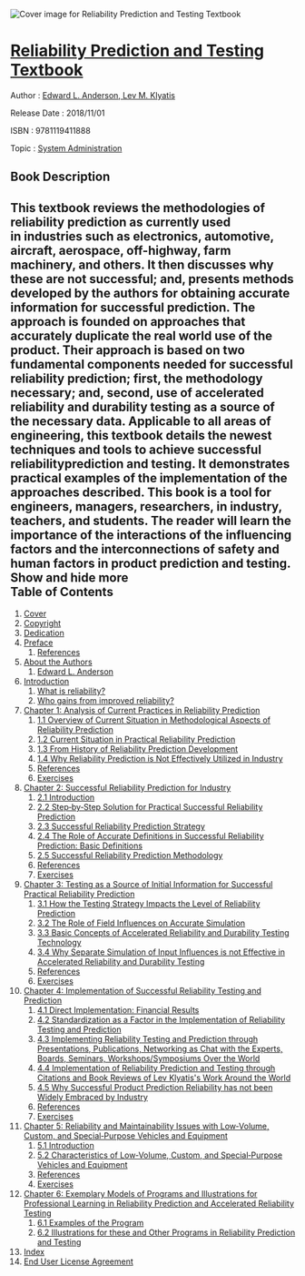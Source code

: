 ![Cover image for Reliability Prediction and Testing Textbook](https://imgdetail.ebookreading.net/cover/cover/20200215/EB9781119411888.jpg)

[Reliability Prediction and Testing Textbook](https://ebookreading.net/view/book/Reliability+Prediction+and+Testing+Textbook-EB9781119411888_1.html "Reliability Prediction and Testing Textbook")
====================================================================================================================

Author : [Edward L. Anderson](https://ebookreading.net/search/author/Edward+L.+Anderson),[ Lev M. Klyatis](https://ebookreading.net/search/author/+Lev+M.+Klyatis)

Release Date : 2018/11/01

ISBN : 9781119411888

Topic : [System Administration](https://ebookreading.net/search/category/system-administration)

Book Description
-----------------

 This textbook reviews the methodologies of reliability prediction as currently used in industries such as electronics, automotive, aircraft, aerospace, off-highway, farm machinery, and others. It then discusses why these are not successful; and, presents methods developed by the authors for obtaining accurate information for successful prediction. The approach is founded on approaches that accurately duplicate the real world use of the product. Their approach is based on two fundamental components needed for successful reliability prediction; first, the methodology necessary; and, second, use of accelerated reliability and durability testing as a source of the necessary data.
Applicable to all areas of engineering, this textbook details the newest techniques and tools to achieve successful reliabilityprediction and testing. It demonstrates practical examples of the implementation of the approaches described. This book is a tool for engineers, managers, researchers, in industry, teachers, and students. The reader will learn the importance of the interactions of the influencing factors and the interconnections of safety and human factors in product prediction and testing.
        Show and hide more                
Table of Contents
-----------------

1. [Cover](https://ebookreading.net/view/book/Reliability+Prediction+and+Testing+Textbook-EB9781119411888_1.html)
1. [Copyright](https://ebookreading.net/view/book/Reliability+Prediction+and+Testing+Textbook-EB9781119411888_4.html)
1. [Dedication](https://ebookreading.net/view/book/Reliability+Prediction+and+Testing+Textbook-EB9781119411888_5.html)
1. [Preface](https://ebookreading.net/view/book/Reliability+Prediction+and+Testing+Textbook-EB9781119411888_6.html)
    1. [References](https://ebookreading.net/view/book/Reliability+Prediction+and+Testing+Textbook-EB9781119411888_6.html#head-2-55)
1. [About the Authors](https://ebookreading.net/view/book/Reliability+Prediction+and+Testing+Textbook-EB9781119411888_7.html)
    1. [Edward L. Anderson](https://ebookreading.net/view/book/Reliability+Prediction+and+Testing+Textbook-EB9781119411888_7.html#head-2-52)
1. [Introduction](https://ebookreading.net/view/book/Reliability+Prediction+and+Testing+Textbook-EB9781119411888_8.html)
    1. [What is reliability?](https://ebookreading.net/view/book/Reliability+Prediction+and+Testing+Textbook-EB9781119411888_8.html#head-2-53)
    1. [Who gains from improved reliability?](https://ebookreading.net/view/book/Reliability+Prediction+and+Testing+Textbook-EB9781119411888_8.html#head-2-54)
1. [Chapter 1: Analysis of Current Practices in Reliability Prediction](https://ebookreading.net/view/book/Reliability+Prediction+and+Testing+Textbook-EB9781119411888_9.html)
    1. [1.1 Overview of Current Situation in Methodological Aspects of Reliability Prediction](https://ebookreading.net/view/book/Reliability+Prediction+and+Testing+Textbook-EB9781119411888_9.html#head-2-1)
    1. [1.2 Current Situation in Practical Reliability Prediction](https://ebookreading.net/view/book/Reliability+Prediction+and+Testing+Textbook-EB9781119411888_9.html#head-2-2)
    1. [1.3 From History of Reliability Prediction Development](https://ebookreading.net/view/book/Reliability+Prediction+and+Testing+Textbook-EB9781119411888_9.html#head-2-3)
    1. [1.4 Why Reliability Prediction is Not Effectively Utilized in Industry](https://ebookreading.net/view/book/Reliability+Prediction+and+Testing+Textbook-EB9781119411888_9.html#head-2-4)
    1. [References](https://ebookreading.net/view/book/Reliability+Prediction+and+Testing+Textbook-EB9781119411888_9.html#head-2-5)
    1. [Exercises](https://ebookreading.net/view/book/Reliability+Prediction+and+Testing+Textbook-EB9781119411888_9.html#head-2-6)
1. [Chapter 2: Successful Reliability Prediction for Industry](https://ebookreading.net/view/book/Reliability+Prediction+and+Testing+Textbook-EB9781119411888_10.html)
    1. [2.1 Introduction](https://ebookreading.net/view/book/Reliability+Prediction+and+Testing+Textbook-EB9781119411888_10.html#head-2-7)
    1. [2.2 Step‐by‐Step Solution for Practical Successful Reliability Prediction](https://ebookreading.net/view/book/Reliability+Prediction+and+Testing+Textbook-EB9781119411888_10.html#head-2-8)
    1. [2.3 Successful Reliability Prediction Strategy](https://ebookreading.net/view/book/Reliability+Prediction+and+Testing+Textbook-EB9781119411888_10.html#head-2-9)
    1. [2.4 The Role of Accurate Definitions in Successful Reliability Prediction: Basic Definitions](https://ebookreading.net/view/book/Reliability+Prediction+and+Testing+Textbook-EB9781119411888_10.html#head-2-10)
    1. [2.5 Successful Reliability Prediction Methodology](https://ebookreading.net/view/book/Reliability+Prediction+and+Testing+Textbook-EB9781119411888_10.html#head-2-12)
    1. [References](https://ebookreading.net/view/book/Reliability+Prediction+and+Testing+Textbook-EB9781119411888_10.html#head-2-13)
    1. [Exercises](https://ebookreading.net/view/book/Reliability+Prediction+and+Testing+Textbook-EB9781119411888_10.html#head-2-14)
1. [Chapter 3: Testing as a Source of Initial Information for Successful Practical Reliability Prediction](https://ebookreading.net/view/book/Reliability+Prediction+and+Testing+Textbook-EB9781119411888_11.html)
    1. [3.1 How the Testing Strategy Impacts the Level of Reliability Prediction](https://ebookreading.net/view/book/Reliability+Prediction+and+Testing+Textbook-EB9781119411888_11.html#head-2-15)
    1. [3.2 The Role of Field Influences on Accurate Simulation](https://ebookreading.net/view/book/Reliability+Prediction+and+Testing+Textbook-EB9781119411888_11.html#head-2-16)
    1. [3.3 Basic Concepts of Accelerated Reliability and Durability Testing Technology](https://ebookreading.net/view/book/Reliability+Prediction+and+Testing+Textbook-EB9781119411888_11.html#head-2-17)
    1. [3.4 Why Separate Simulation of Input Influences is not Effective in Accelerated Reliability and Durability Testing](https://ebookreading.net/view/book/Reliability+Prediction+and+Testing+Textbook-EB9781119411888_11.html#head-2-18)
    1. [References](https://ebookreading.net/view/book/Reliability+Prediction+and+Testing+Textbook-EB9781119411888_11.html#head-2-19)
    1. [Exercises](https://ebookreading.net/view/book/Reliability+Prediction+and+Testing+Textbook-EB9781119411888_11.html#head-2-20)
1. [Chapter 4: Implementation of Successful Reliability Testing and Prediction](https://ebookreading.net/view/book/Reliability+Prediction+and+Testing+Textbook-EB9781119411888_12.html)
    1. [4.1 Direct Implementation: Financial Results](https://ebookreading.net/view/book/Reliability+Prediction+and+Testing+Textbook-EB9781119411888_12.html#head-2-21)
    1. [4.2 Standardization as a Factor in the Implementation of Reliability Testing and Prediction](https://ebookreading.net/view/book/Reliability+Prediction+and+Testing+Textbook-EB9781119411888_12.html#head-2-22)
    1. [4.3 Implementing Reliability Testing and Prediction through Presentations, Publications, Networking as Chat with the Experts, Boards, Seminars, Workshops/Symposiums Over the World](https://ebookreading.net/view/book/Reliability+Prediction+and+Testing+Textbook-EB9781119411888_12.html#head-2-40)
    1. [4.4 Implementation of Reliability Prediction and Testing through Citations and Book Reviews of Lev Klyatis&#39;s Work Around the World](https://ebookreading.net/view/book/Reliability+Prediction+and+Testing+Textbook-EB9781119411888_12.html#head-2-42)
    1. [4.5 Why Successful Product Prediction Reliability has not been Widely Embraced by Industry](https://ebookreading.net/view/book/Reliability+Prediction+and+Testing+Textbook-EB9781119411888_12.html#head-2-43)
    1. [References](https://ebookreading.net/view/book/Reliability+Prediction+and+Testing+Textbook-EB9781119411888_12.html#head-2-44)
    1. [Exercises](https://ebookreading.net/view/book/Reliability+Prediction+and+Testing+Textbook-EB9781119411888_12.html#head-2-45)
1. [Chapter 5: Reliability and Maintainability Issues with Low‐Volume, Custom, and Special‐Purpose Vehicles and Equipment](https://ebookreading.net/view/book/Reliability+Prediction+and+Testing+Textbook-EB9781119411888_13.html)
    1. [5.1 Introduction](https://ebookreading.net/view/book/Reliability+Prediction+and+Testing+Textbook-EB9781119411888_13.html#head-2-46)
    1. [5.2 Characteristics of Low‐Volume, Custom, and Special‐Purpose Vehicles and Equipment](https://ebookreading.net/view/book/Reliability+Prediction+and+Testing+Textbook-EB9781119411888_13.html#head-2-47)
    1. [References](https://ebookreading.net/view/book/Reliability+Prediction+and+Testing+Textbook-EB9781119411888_13.html#head-2-48)
    1. [Exercises](https://ebookreading.net/view/book/Reliability+Prediction+and+Testing+Textbook-EB9781119411888_13.html#head-2-49)
1. [Chapter 6: Exemplary Models of Programs and Illustrations for Professional Learning in Reliability Prediction and Accelerated Reliability Testing](https://ebookreading.net/view/book/Reliability+Prediction+and+Testing+Textbook-EB9781119411888_14.html)
    1. [6.1 Examples of the Program](https://ebookreading.net/view/book/Reliability+Prediction+and+Testing+Textbook-EB9781119411888_14.html#head-2-50)
    1. [6.2 Illustrations for these and Other Programs in Reliability Prediction and Testing](https://ebookreading.net/view/book/Reliability+Prediction+and+Testing+Textbook-EB9781119411888_14.html#head-2-51)
1. [Index](https://ebookreading.net/view/book/Reliability+Prediction+and+Testing+Textbook-EB9781119411888_15.html)
1. [End User License Agreement](https://ebookreading.net/view/book/Reliability+Prediction+and+Testing+Textbook-EB9781119411888_16.html)
